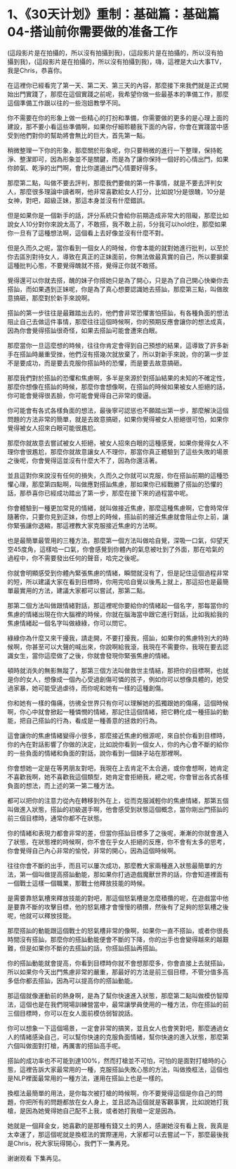 # 1、《30天计划》重制：基础篇：基础篇04-搭讪前你需要做的准备工作

(這段影片是在拍攝的，所以沒有拍攝到我)，(這段影片是在拍攝的，所以沒有拍攝到我)，(這段影片是在拍攝的，所以沒有拍攝到我)，嗨，這裡是大山大事TV，我是Chris，恭喜你。

在這裡你已經看完了第一天、第二天、第三天的內容，那麼接下來我們就是正式開始出門實踐了，那麼在這個實踐之前呢，我希望你做一些最基本的準備工作，那麼這個準備工作跟以往的一些泡妞教學不同。

你不需要在你的形象上做一些精心的打扮和準備，你需要做的更多的是心理上面的建設，那不要小看這些準備啊，如果你仔細聆聽我下面的內容，你會在實踐當中感受到他們對你的幫助將會無比的巨大，首先第一點。

稍微整理一下你的形象，那麼關於形象呢，你只要稍微的進行一下整理，保持乾淨、整潔即可，因為形象並不是關鍵，而是為了讓你保持一個好的心情出門，如果你帥氣、乾淨的出門啊，會比你邋遢出門心情要好得多。

那麼第二點，叫做不要去評判，那麼我們要做的第一件事情，就是不要去評判女人，那麼很多理論中讀者啊，他非常喜歡給女人打分，比如說1分是很醜，10分是女神，對吧，超級正妹，那這本身並沒有什麼錯誤。

但是如果你是一個新手的話，評分系統只會給你前期造成非常大的阻礙，那麼比如說女人10分對你來說太高了，不敢搭，我不敢上前，5分我可以hold住，那麼如果你一旦有了這種想法啊，這個看上去好像並沒有什麼不對。

但是久而久之呢，當你看到一個女人的時候，你會本能的就對她進行批判，以至於你去區別對待女人，導致在真正的正妹面前，你無法做最真實的自己，所以要摒棄這種批判心態，不要覺得醜就不搭，覺得正你就不敢搭。

覺得還可以你就去搭，醜的妹子你搭她只是為了開心，只是為了自己開心快樂你去搭訕，而如果遇到正妹呢，你是為了真心想要認識她去搭訕，那麼第三點，叫做故意搞砸，那麼對於新手來說啊。

搭訕的第一步往往是最難踏出去的，他們會非常恐懼害怕搭訕，有各種負面的想法阻止自己去做這件事情，那麼往往這個時候啊，你的預期反應會讓你的想法成真，因為你會覺得搭訕很奇怪，如果去搭訕可能會遭來白眼。

那麼當你一旦這麼想的時候，往往你肯定會得到自己預想的結果，這導致了許多新手在搭訕時嚴重受挫，他們沒有搭幾次就放棄了，所以對新手來說，你的第一步並不是要成功，而是要去克服你搭訕時的恐懼，而是要去故意搞砸。

那麼我們對於搭訕的恐懼和焦慮啊，多半是來源於對搭訕結果的未知的不確定性，那麼你想像在搭訕的時候，那麼你會想像啊，在搭訕的時候如果被女人拒絕的話，你可能會覺得很丟臉，你可能會覺得自己非常的傻逼。

你可能會有各式各樣負面的想法，最後寧可認慫也不願踏出第一步，那麼解決這個問題的方法非常的簡單，就是去故意搞砸，如果你覺得被女人拒絕很可怕，如果你覺得被女人招來白眼可能很尷尬。

那麼你就故意去嘗試被女人拒絕，被女人招來白眼的這種感覺，如果你覺得女人不理你會很尷尬，那麼你就故意讓女人不理你，那當你真正體驗到了這些失敗的場景之後呢，你會覺得這並沒有什麼大不了，因為你還活著。

並且這對你來說沒有任何的損失，久而久之你就可以克服，你在搭訕前期的這種恐懼心理，那麼第四點啊，叫做應對搭訕焦慮，那如果你已經戰勝了搭訕的恐懼的話，那恭喜你已經成功踏出了第一步，那麼在接下來的過程當中呢。

你會體驗到一種更加常見的情緒，就叫做接近焦慮，那麼這種焦慮啊，它會時常伴隨著你，只要你見到正妹，你想上的時候，搭訕前的接近焦慮就會阻止你上前，讓你緊張讓你退縮，那這裡教大家克服接近焦慮的方法啊。

也是最簡單最管用的三種方法，那麼第一個方法叫做哈自覺，深吸一口氣，仰望天空45度角，這樣哈一口氣，你會感覺到你體內的氣息被吐到了外面，那在哈氣的過程中，你不需要發出任何的聲音，哈完之後呢。

你就會明顯感受到你體內緊張焦慮的情緒，瞬間就沒有了，但是記住這個過程非常的短，所以建議大家在看到目標時，你用完哈自覺以後馬上就上，那這招也是最簡單最實用的方法，建議大家都可以嘗試，那第二點。

那第二個方法叫做跟情緒對話，那這裡呢你要給你的情緒起一個名字，那每當你的焦慮的情緒出現在你大腦裡的時候，你就在腦海當中跟它進行對話，比如我給我的焦慮情緒起一個名字叫做綠綠，你可以問它。

綠綠你為什麼又來干擾我，請走開，不要打擾我，搭訕，如果你的焦慮特別大的時候啊，你甚至可以大聲的喊出來，你說啊給我滾，我現在不需要你，我現在要去認識女生，當你這麼做了之後，你就會發現你緊張焦慮的情緒。

頓時就消失的無影無蹤了，那第三個方法叫做救世主情結，那把你的目標啊，也就是你的女人，想像成一個內心受過創傷可憐的孩子，例如你可以想像具體的，她受過家暴，她可能受過虐待，而你呢和她有一樣的這種創傷。

你和她有一樣的傷痛，彷彿全世界只有你可以理解她的孤獨跟她的傷痛，這個時候啊，你心中就會掀起一種憐憫的情緒，那記住這個情緒，把它轉化成一種搭訕的動能，把自己搭訕的行為，看成是一種善意的拯救的行為。

這會讓你的焦慮情緒變得小很多，那麼接近焦慮的根源呢，來自於你看到目標時，你的內在對話影響了你做的決定，比如說你看到一個女人，你的內心會不斷的給你的一些負面的情緒和負面的對話，說你看到一個妹子站在那裡啊。

你會想她一定是在等男朋友對吧，我現在上去肯定不太合適，或你會想啊，她肯定不喜歡我啊，她不喜歡我這個類型，她肯定會拒絕我，總之呢，你會冒出各式各樣負面的想法，而上述的第一第二種方法。

都可以把你的注意力從內在轉移到外在上，從而克服減輕你的焦慮情緒，那第五個叫做進入狀態，搭訕的初級選手啊，他會感受到狀態這個概念，當你剛出門搭訕的前三個目標時，通常你都不在狀態。

你的情緒和表現力都會非常的差，但當你搭訕目標多了之後呢，漸漸的你就會進入了狀態，在狀態裡的時候啊，你不會在乎女人拒絕的反應，你不會有太多的思考，你會覺得自己內心非常的愉悅，非常的開心，因為這個時候啊。

往往你會不斷的出手，而且可以屢次成功，那麼教大家兩種進入狀態最簡單的方法，第一個叫做提高搭訕動能，那如果你打過遊戲魔獸世界的話，你會知道裡面有一個戰士這樣一個職業，那戰士他釋放技能的時候。

是需要靠怒氣槽來釋放技能的對吧，那這個怒氣槽是怎麼積攢的呢，在遊戲當中他是要靠不斷的攻擊目標，他的怒氣槽才會慢慢的積攢，然後有了足夠的怒氣槽之後呢，他就可以釋放技能。

那麼搭訕的動能跟這個戰士的怒氣槽非常的像啊，如果你一直不搭訕，或者你很長時間沒有搭訕，那麼你的搭訕動能便會不斷的下降，你的出手也會變得越來的越艱難，但是如果你不斷的去搭訕的話，你搭訕搭訕再搭訕。

你的搭訕動能就會提高，你看到目標時你就不會想那麼多，你會直接上去就搭訕，所以如果你今天出門焦慮非常的嚴重，那最好的方法是前三個目標，不管分值多高多低你都去搭訕，因為可以提高你的搭訕動能。

那這個就像運動前的熱身啊，是為了幫你快速進入狀態，那麼第二點叫做模仿智障法，這個也是在我們現場訓練營當中，最常讓學員使用的一種方法，你在搭訕的前三個目標時，你可以在女人面前模仿弱智說話。

你可以想象一下這個場景，一定會非常的搞笑，並且女人也會笑對吧，那麼通過女人的情緒感染自己，可以幫你快速的克服負面情緒，幫你快速的進入狀態，那麼第六個叫做面對打槍，再厲害的搭訕高手呢。

搭訕的成功率也不可能到達100%，然而打槍並不可怕，可怕的是面對打槍時的心態，這裡告訴大家最常用的一種，克服搭訕失敗心態的方法，叫做換框法，這個也是NLP裡面最常用的一種方法，運用在搭訕上也是一樣的。

換框法最簡單的用法，是你每次被打槍的時候啊，你不要覺得這個是你自己的問題，你把所有的問題都放在女人身上，並且認為這個就是客觀事實，比如說她打我槍，是因為她覺得她自己配不上我，或者她打我槍一定是因為。

她就是一個拜金女，她喜歡的是那種有錢又土的男人，感謝她沒有看上我，我真是太幸運了，那這個呢就是換框法的實際運用，大家都可以去嘗試一下，那麼最後我是Chris，祝大家玩得開心，我們下一集再見。

谢谢观看 下集再见。